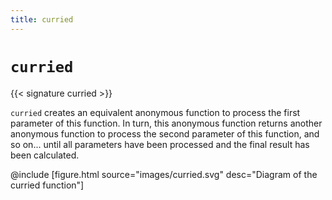 ```yaml
---
title: curried
---
```


# `curried`

{{< signature curried >}}

`curried` creates an equivalent anonymous function to process the first parameter of this function. In turn, this anonymous function returns another anonymous function to process the second parameter of this function, and so on... until all parameters have been processed and the final result has been calculated.

@include [figure.html source="images/curried.svg" desc="Diagram of the curried function"]

